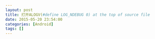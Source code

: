 ```yaml
---
layout: post
title: 打开ALOGV(#define LOG_NDEBUG 0) at the top of source file
date: 2015-05-20 23:54:00
categories: [Android]
tags: []
---
```

       